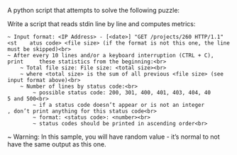 A python script that attempts to solve the following puzzle:<br>

Write a script that reads stdin line by line and computes metrics:<br>

	~ Input format: <IP Address> - [<date>] "GET /projects/260 HTTP/1.1" <st	atus code> <file size> (if the format is not this one, the line must be skipped)<br>
	~ After every 10 lines and/or a keyboard interruption (CTRL + C), print 	these statistics from the beginning:<br>
		~ Total file size: File size: <total size><br>
		~ where <total size> is the sum of all previous <file size> (see 		input format above)<br>
		~ Number of lines by status code:<br>
			~ possible status code: 200, 301, 400, 401, 403, 404, 40			5 and 500<br>
			~ if a status code doesn’t appear or is not an integer				, don’t print anything for this status code<br>
			~ format: <status code>: <number><br>
			~ status codes should be printed in ascending order<br>
~ Warning: In this sample, you will have random value - it’s normal to not have the same output as this one.
